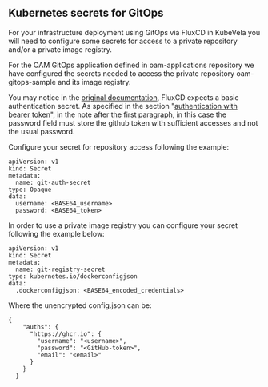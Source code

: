 ## Kubernetes secrets for GitOps

For your infrastructure deployment using GitOps via FluxCD in KubeVela you will need to configure some secrets for access to a private repository and/or a private image registry.

For the OAM GitOps application defined in oam-applications repository we have configured the secrets needed to access the private repository oam-gitops-sample and its image registry.

You may notice in the [original documentation](https://fluxcd.io/flux/components/source/gitrepositories/#basic-access-authentication), FluxCD expects a basic authentication secret. As specified in the section "[authentication with bearer token](https://fluxcd.io/flux/components/source/gitrepositories/#bearer-token-authentication)", in the note after the first paragraph, in this case the password field must store the github token with sufficient accesses and not the usual password.

Configure your secret for repository access following the example:

```
apiVersion: v1
kind: Secret
metadata:
  name: git-auth-secret
type: Opaque
data:
  username: <BASE64_username>
  password: <BASE64_token>

```
In order to use a private image registry you can configure your secret following the example below:

```
apiVersion: v1
kind: Secret
metadata:
  name: git-registry-secret
type: kubernetes.io/dockerconfigjson
data:
  .dockerconfigjson: <BASE64_encoded_credentials>
```
Where the unencrypted config.json can be:

```
{
    "auths": {
      "https://ghcr.io": {
        "username": "<username>",
        "password": "<GitHub-token>",
        "email": "<email>"
      }
    }
  }
```